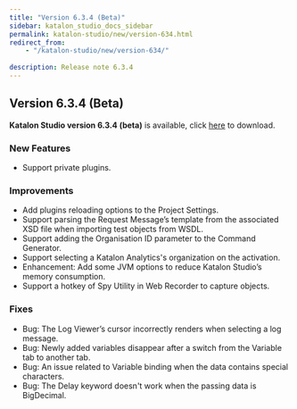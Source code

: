 ```yaml
---
title: "Version 6.3.4 (Beta)" 
sidebar: katalon_studio_docs_sidebar
permalink: katalon-studio/new/version-634.html
redirect_from:
    - "/katalon-studio/new/version-634/"
   
description: Release note 6.3.4
---
```


## Version 6.3.4 (Beta)

**Katalon Studio version 6.3.4 (beta)** is available, click [here](https://github.com/katalon-studio/katalon-studio/releases/tag/v6.3.4.rc2) to download.

### New Features

* Support private plugins.

### Improvements

* Add plugins reloading options to the Project Settings.
* Support parsing the Request Message’s template from the associated XSD file when importing test objects from WSDL.
* Support adding the Organisation ID parameter to the Command Generator.
* Support selecting a Katalon Analytics's organization on the activation.
* Enhancement: Add some JVM options to reduce Katalon Studio’s memory consumption.
* Support a hotkey of Spy Utility in Web Recorder to capture objects.

### Fixes

* Bug: The Log Viewer’s cursor incorrectly renders when selecting a log message.
* Bug: Newly added variables disappear after a switch from the Variable tab to another tab.
* Bug: An issue related to Variable binding when the data contains special characters.
* Bug: The Delay keyword doesn't work when the passing data is BigDecimal.

